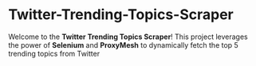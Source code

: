 # Twitter-Trending-Topics-Scraper
Welcome to the **Twitter Trending Topics Scraper**! This project leverages the power of **Selenium** and **ProxyMesh** to dynamically fetch the top 5 trending topics from Twitter
